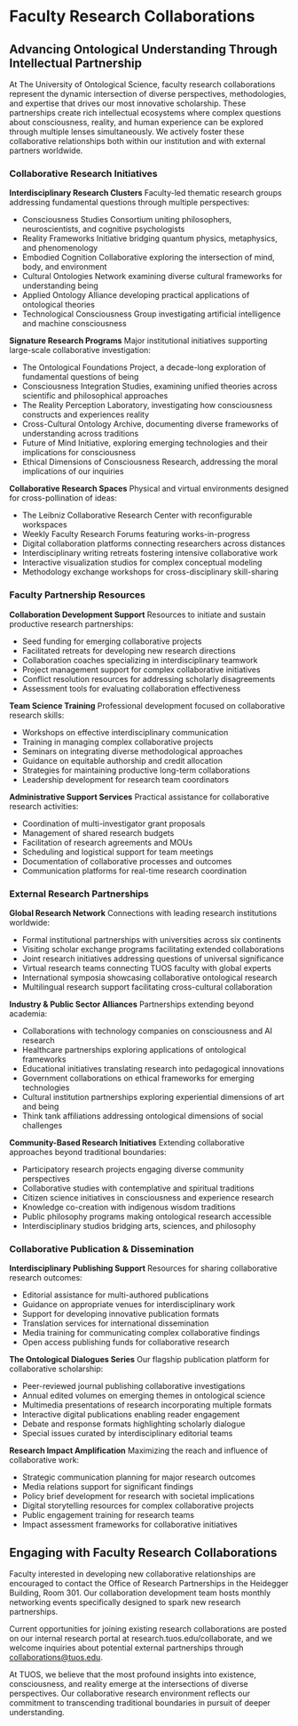 # Faculty Research Collaborations

## Advancing Ontological Understanding Through Intellectual Partnership

At The University of Ontological Science, faculty research collaborations represent the dynamic intersection of diverse perspectives, methodologies, and expertise that drives our most innovative scholarship. These partnerships create rich intellectual ecosystems where complex questions about consciousness, reality, and human experience can be explored through multiple lenses simultaneously. We actively foster these collaborative relationships both within our institution and with external partners worldwide.

### Collaborative Research Initiatives

**Interdisciplinary Research Clusters**
Faculty-led thematic research groups addressing fundamental questions through multiple perspectives:
- Consciousness Studies Consortium uniting philosophers, neuroscientists, and cognitive psychologists
- Reality Frameworks Initiative bridging quantum physics, metaphysics, and phenomenology
- Embodied Cognition Collaborative exploring the intersection of mind, body, and environment
- Cultural Ontologies Network examining diverse cultural frameworks for understanding being
- Applied Ontology Alliance developing practical applications of ontological theories
- Technological Consciousness Group investigating artificial intelligence and machine consciousness

**Signature Research Programs**
Major institutional initiatives supporting large-scale collaborative investigation:
- The Ontological Foundations Project, a decade-long exploration of fundamental questions of being
- Consciousness Integration Studies, examining unified theories across scientific and philosophical approaches
- The Reality Perception Laboratory, investigating how consciousness constructs and experiences reality
- Cross-Cultural Ontology Archive, documenting diverse frameworks of understanding across traditions
- Future of Mind Initiative, exploring emerging technologies and their implications for consciousness
- Ethical Dimensions of Consciousness Research, addressing the moral implications of our inquiries

**Collaborative Research Spaces**
Physical and virtual environments designed for cross-pollination of ideas:
- The Leibniz Collaborative Research Center with reconfigurable workspaces
- Weekly Faculty Research Forums featuring works-in-progress
- Digital collaboration platforms connecting researchers across distances
- Interdisciplinary writing retreats fostering intensive collaborative work
- Interactive visualization studios for complex conceptual modeling
- Methodology exchange workshops for cross-disciplinary skill-sharing

### Faculty Partnership Resources

**Collaboration Development Support**
Resources to initiate and sustain productive research partnerships:
- Seed funding for emerging collaborative projects
- Facilitated retreats for developing new research directions
- Collaboration coaches specializing in interdisciplinary teamwork
- Project management support for complex collaborative initiatives
- Conflict resolution resources for addressing scholarly disagreements
- Assessment tools for evaluating collaboration effectiveness

**Team Science Training**
Professional development focused on collaborative research skills:
- Workshops on effective interdisciplinary communication
- Training in managing complex collaborative projects
- Seminars on integrating diverse methodological approaches
- Guidance on equitable authorship and credit allocation
- Strategies for maintaining productive long-term collaborations
- Leadership development for research team coordinators

**Administrative Support Services**
Practical assistance for collaborative research activities:
- Coordination of multi-investigator grant proposals
- Management of shared research budgets
- Facilitation of research agreements and MOUs
- Scheduling and logistical support for team meetings
- Documentation of collaborative processes and outcomes
- Communication platforms for real-time research coordination

### External Research Partnerships

**Global Research Network**
Connections with leading research institutions worldwide:
- Formal institutional partnerships with universities across six continents
- Visiting scholar exchange programs facilitating extended collaborations
- Joint research initiatives addressing questions of universal significance
- Virtual research teams connecting TUOS faculty with global experts
- International symposia showcasing collaborative ontological research
- Multilingual research support facilitating cross-cultural collaboration

**Industry & Public Sector Alliances**
Partnerships extending beyond academia:
- Collaborations with technology companies on consciousness and AI research
- Healthcare partnerships exploring applications of ontological frameworks
- Educational initiatives translating research into pedagogical innovations
- Government collaborations on ethical frameworks for emerging technologies
- Cultural institution partnerships exploring experiential dimensions of art and being
- Think tank affiliations addressing ontological dimensions of social challenges

**Community-Based Research Initiatives**
Extending collaborative approaches beyond traditional boundaries:
- Participatory research projects engaging diverse community perspectives
- Collaborative studies with contemplative and spiritual traditions
- Citizen science initiatives in consciousness and experience research
- Knowledge co-creation with indigenous wisdom traditions
- Public philosophy programs making ontological research accessible
- Interdisciplinary studios bridging arts, sciences, and philosophy

### Collaborative Publication & Dissemination

**Interdisciplinary Publishing Support**
Resources for sharing collaborative research outcomes:
- Editorial assistance for multi-authored publications
- Guidance on appropriate venues for interdisciplinary work
- Support for developing innovative publication formats
- Translation services for international dissemination
- Media training for communicating complex collaborative findings
- Open access publishing funds for collaborative research

**The Ontological Dialogues Series**
Our flagship publication platform for collaborative scholarship:
- Peer-reviewed journal publishing collaborative investigations
- Annual edited volumes on emerging themes in ontological science
- Multimedia presentations of research incorporating multiple formats
- Interactive digital publications enabling reader engagement
- Debate and response formats highlighting scholarly dialogue
- Special issues curated by interdisciplinary editorial teams

**Research Impact Amplification**
Maximizing the reach and influence of collaborative work:
- Strategic communication planning for major research outcomes
- Media relations support for significant findings
- Policy brief development for research with societal implications
- Digital storytelling resources for complex collaborative projects
- Public engagement training for research teams
- Impact assessment frameworks for collaborative initiatives

## Engaging with Faculty Research Collaborations

Faculty interested in developing new collaborative relationships are encouraged to contact the Office of Research Partnerships in the Heidegger Building, Room 301. Our collaboration development team hosts monthly networking events specifically designed to spark new research partnerships.

Current opportunities for joining existing research collaborations are posted on our internal research portal at research.tuos.edu/collaborate, and we welcome inquiries about potential external partnerships through collaborations@tuos.edu.

At TUOS, we believe that the most profound insights into existence, consciousness, and reality emerge at the intersections of diverse perspectives. Our collaborative research environment reflects our commitment to transcending traditional boundaries in pursuit of deeper understanding.